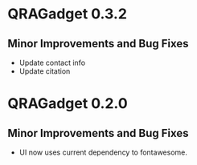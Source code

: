 # QRAGadget 0.3.2

## Minor Improvements and Bug Fixes

* Update contact info
* Update citation

# QRAGadget 0.2.0

## Minor Improvements and Bug Fixes

* UI now uses current dependency to fontawesome.
